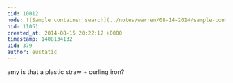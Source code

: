 ```yaml
---
cid: 10012
node: ![Sample container search](../notes/warren/08-14-2014/sample-container-search)
nid: 11051
created_at: 2014-08-15 20:22:12 +0000
timestamp: 1408134132
uid: 379
author: eustatic
---
```


amy is that a plastic straw + curling iron?